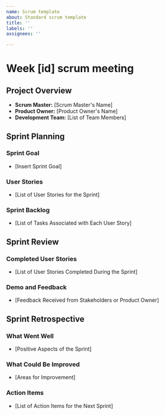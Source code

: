 ```yaml
---
name: Scrum template
about: Standard scrum template
title: ''
labels: ''
assignees: ''

---
```


# Week [id] scrum meeting

## Project Overview

- **Scrum Master:** [Scrum Master's Name]
- **Product Owner:** [Product Owner's Name]
- **Development Team:** [List of Team Members]

## Sprint Planning

### Sprint Goal

- [Insert Sprint Goal]

### User Stories

- [List of User Stories for the Sprint]

### Sprint Backlog

- [List of Tasks Associated with Each User Story]


## Sprint Review

### Completed User Stories

- [List of User Stories Completed During the Sprint]

### Demo and Feedback

- [Feedback Received from Stakeholders or Product Owner]

## Sprint Retrospective

### What Went Well

- [Positive Aspects of the Sprint]

### What Could Be Improved

- [Areas for Improvement]

### Action Items

- [List of Action Items for the Next Sprint]
